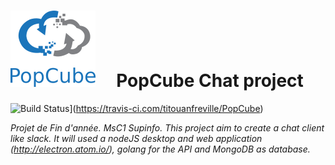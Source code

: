 # ![GitHub Logo](images/logo.png) &nbsp;&nbsp;&nbsp; PopCube Chat project

![Build Status](https://travis-ci.com/titouanfreville/PopCube.svg?token=pQ5JuFHLtUEwNb123zaH&branch=development)](https://travis-ci.com/titouanfreville/PopCube)

*Projet de Fin d'année. MsC1 Supinfo.  This project aim to create a chat client like slack. It will used a nodeJS desktop and web application (http://electron.atom.io/), golang for the API and MongoDB as database.*
